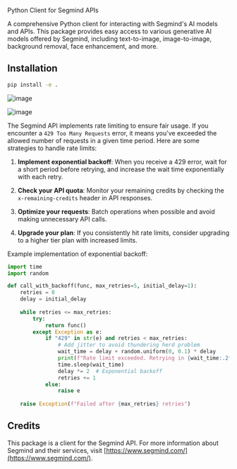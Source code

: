 Python Client for Segmind APIs

A comprehensive Python client for interacting with Segmind's AI models and APIs. This package provides easy access to various generative AI models offered by Segmind, including text-to-image, image-to-image, background removal, face enhancement, and more.

## Installation

```bash
pip install -e .
```
![image](https://github.com/user-attachments/assets/3a9c4e45-3918-48fc-be4a-eea3c72131aa)

![image](https://github.com/user-attachments/assets/fc0a93b8-409b-42b7-bafe-bd540fbfe404)



The Segmind API implements rate limiting to ensure fair usage. If you encounter a `429 Too Many Requests` error, it means you've exceeded the allowed number of requests in a given time period. Here are some strategies to handle rate limits:

1. **Implement exponential backoff**: When you receive a 429 error, wait for a short period before retrying, and increase the wait time exponentially with each retry.

2. **Check your API quota**: Monitor your remaining credits by checking the `x-remaining-credits` header in API responses.

3. **Optimize your requests**: Batch operations when possible and avoid making unnecessary API calls.

4. **Upgrade your plan**: If you consistently hit rate limits, consider upgrading to a higher tier plan with increased limits.

Example implementation of exponential backoff:

```python
import time
import random

def call_with_backoff(func, max_retries=5, initial_delay=1):
    retries = 0
    delay = initial_delay
    
    while retries <= max_retries:
        try:
            return func()
        except Exception as e:
            if "429" in str(e) and retries < max_retries:
                # Add jitter to avoid thundering herd problem
                wait_time = delay + random.uniform(0, 0.1) * delay
                print(f"Rate limit exceeded. Retrying in {wait_time:.2f} seconds...")
                time.sleep(wait_time)
                delay *= 2  # Exponential backoff
                retries += 1
            else:
                raise e
    
    raise Exception(f"Failed after {max_retries} retries")
```

## Credits

This package is a client for the Segmind API. For more information about Segmind and their services, visit [https://www.segmind.com/](https://www.segmind.com/).
